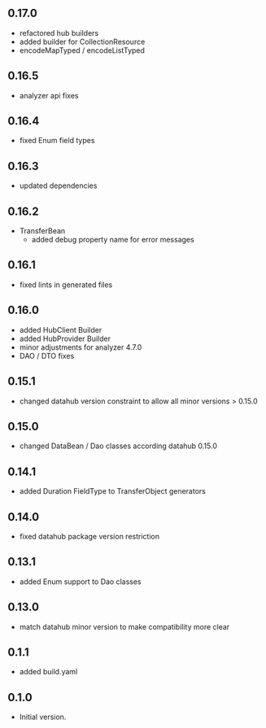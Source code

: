 ## 0.17.0
- refactored hub builders
- added builder for CollectionResource
- encodeMapTyped / encodeListTyped

## 0.16.5
- analyzer api fixes

## 0.16.4
- fixed Enum field types

## 0.16.3
- updated dependencies

## 0.16.2
- TransferBean
  - added debug property name for error messages

## 0.16.1
- fixed lints in generated files

## 0.16.0
- added HubClient Builder
- added HubProvider Builder
- minor adjustments for analyzer 4.7.0
- DAO / DTO fixes

## 0.15.1
- changed datahub version constraint to allow all minor versions > 0.15.0

## 0.15.0
- changed DataBean / Dao classes according datahub 0.15.0

## 0.14.1
- added Duration FieldType to TransferObject generators

## 0.14.0
- fixed datahub package version restriction

## 0.13.1
- added Enum support to Dao classes

## 0.13.0
- match datahub minor version to make compatibility more clear

## 0.1.1
- added build.yaml

## 0.1.0
- Initial version.
